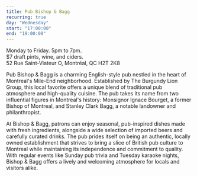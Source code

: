 ```yaml
---
title: Pub Bishop & Bagg
recurring: true
day: "Wednesday"
start: "17:00:00"
end: "19:00:00"
---
```


Monday to Friday. 5pm to 7pm.<br>$7 draft pints, wine, and ciders.<br>52 Rue Saint-Viateur O, Montréal, QC H2T 2K8

<!-- more -->

Pub Bishop & Bagg is a charming English-style pub nestled in the heart of Montreal's Mile-End neighborhood. Established by The Burgundy Lion Group, this local favorite offers a unique blend of traditional pub atmosphere and high-quality cuisine. The pub takes its name from two influential figures in Montreal's history: Monsignor Ignace Bourget, a former Bishop of Montreal, and Stanley Clark Bagg, a notable landowner and philanthropist.

At Bishop & Bagg, patrons can enjoy seasonal, pub-inspired dishes made with fresh ingredients, alongside a wide selection of imported beers and carefully curated drinks. The pub prides itself on being an authentic, locally owned establishment that strives to bring a slice of British pub culture to Montreal while maintaining its independence and commitment to quality. With regular events like Sunday pub trivia and Tuesday karaoke nights, Bishop & Bagg offers a lively and welcoming atmosphere for locals and visitors alike.
